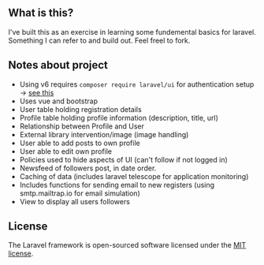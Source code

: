 
## What is this?
I've built this as an exercise in learning some fundemental basics for laravel. Something I can refer to and build out. Feel freel to fork.

## Notes about project

- Using v6 requires `composer require laravel/ui` for authentication setup -> [see this](https://stackoverflow.com/a/34546836/1826992)
- Uses vue and bootstrap
- User table holding registration details
- Profile table holding profile information (description, title, url)
- Relationship between Profile and User
- External library intervention/image (image handling)
- User able to add posts to own profile
- User able to edit own profile
- Policies used to hide aspects of UI (can't follow if not logged in)
- Newsfeed of followers post, in date order.
- Caching of data (includes laravel telescope for application monitoring)
- Includes functions for sending email to new registers (using smtp.mailtrap.io for email simulation)
- View to display all users followers

## License

The Laravel framework is open-sourced software licensed under the [MIT license](https://opensource.org/licenses/MIT).
